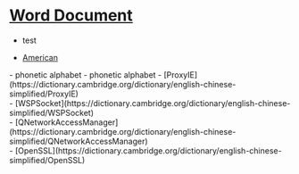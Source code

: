 # [Word Document](./)  

- test  


- [American](https://dictionary.cambridge.org/dictionary/english-chinese-simplified/American) 
<center>
<audio src=http://dict.youdao.com/dictvoice?type=0&audio=American></audio>
</center>
- phonetic alphabet 
- phonetic alphabet  
- [ProxyIE](https://dictionary.cambridge.org/dictionary/english-chinese-simplified/ProxyIE) 
<center>
<audio src=http://dict.youdao.com/dictvoice?type=0&audio=ProxyIE></audio>
</center>
- [WSPSocket](https://dictionary.cambridge.org/dictionary/english-chinese-simplified/WSPSocket) 
<center>
<audio src=http://dict.youdao.com/dictvoice?type=0&audio=WSPSocket></audio>
</center>
- [QNetworkAccessManager](https://dictionary.cambridge.org/dictionary/english-chinese-simplified/QNetworkAccessManager) 
<center>
<audio src=http://dict.youdao.com/dictvoice?type=0&audio=QNetworkAccessManager></audio>
</center>
- [OpenSSL](https://dictionary.cambridge.org/dictionary/english-chinese-simplified/OpenSSL) 
<center>
<audio src=http://dict.youdao.com/dictvoice?type=0&audio=OpenSSL></audio>
</center>